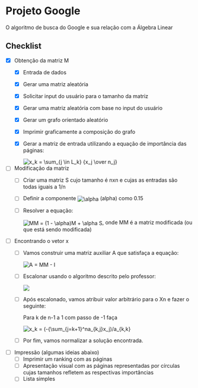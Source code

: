 # Projeto Google
O algoritmo de busca do Google e sua relação com a Álgebra Linear

## Checklist

- [x] Obtenção da matriz M
  - [x] Entrada de dados
  - [x] Gerar uma matriz aleatória
  - [x] Solicitar input do usuário para o tamanho da matriz
  - [x] Gerar uma matriz aleatória com base no input do usuário
  - [x] Gerar um grafo orientado aleatório
  - [x] Imprimir graficamente a composição do grafo
  - [x] Gerar a matriz de entrada utilizando a equação de importância das páginas:

      <img align="center" src="https://i.upmath.me/svg/x_k%20%3D%20%5Csum_%7Bj%20%5Cin%20L_k%7D%20%7Bx_j%20%5Cover%20n_j%7D" alt="x_k = \sum_{j \in L_k} {x_j \over n_j}" />

- [ ] Modificação da matriz
  - [ ] Criar uma matriz S cujo tamanho é nxn e cujas as entradas são todas iguais a 1/n
  - [ ] Definir a componente <img align="center" src="https://i.upmath.me/svg/%5Calpha" alt="\alpha" /> (alpha) como 0.15
  - [ ] Resolver a equação:

      <img align="center" src="https://i.upmath.me/svg/MM%20%3D%20(1%20-%20%5Calpha)M%20%2B%20%5Calpha%20S" alt="MM = (1 - \alpha)M + \alpha S" />, onde MM é a matriz modificada (ou que está sendo modificada)

- [ ] Encontrando o vetor x
  - [ ] Vamos construir uma matriz auxiliar A que satisfaça a equação:

      <img align="center" src="https://i.upmath.me/svg/A%20%3D%20MM%20-%20I" alt="A = MM - I" />

  - [ ] Escalonar usando o algoritmo descrito pelo professor:
  
      <img src="https://i.imgur.com/H2cEXHj.png">

  - [ ] Após escalonado, vamos atribuir valor arbitrário para o Xn e fazer o seguinte:

    Para k de n-1 a 1 com passo de -1 faça

      <img align="center" src="https://i.upmath.me/svg/x_k%20%3D%20(-%7B%5Csum_%7Bj%3Dk%2B1%7D%5Ena_%7Bk%2Cj%7Dx_j)%2Fa_%7Bk%2Ck%7D" alt="x_k = (-{\sum_{j=k+1}^na_{k,j}x_j)/a_{k,k}" />

  - [ ] Por fim, vamos normalizar a solução encontrada.

- [ ] Impressão (algumas ideias abaixo)
  - [ ] Imprimir um ranking com as páginas
  - [ ] Apresentação visual com as páginas representadas por círculas cujas tamanhos refletem as respectivas importâncias
  - [ ] Lista simples
